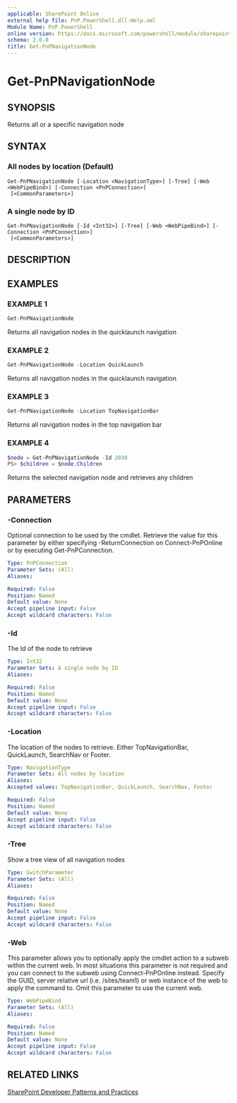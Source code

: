 ```yaml
---
applicable: SharePoint Online
external help file: PnP.PowerShell.dll-Help.xml
Module Name: PnP.PowerShell
online version: https://docs.microsoft.com/powershell/module/sharepoint-pnp/get-pnpnavigationnode
schema: 2.0.0
title: Get-PnPNavigationNode
---
```


# Get-PnPNavigationNode

## SYNOPSIS
Returns all or a specific navigation node

## SYNTAX

### All nodes by location (Default)
```
Get-PnPNavigationNode [-Location <NavigationType>] [-Tree] [-Web <WebPipeBind>] [-Connection <PnPConnection>]
 [<CommonParameters>]
```

### A single node by ID
```
Get-PnPNavigationNode [-Id <Int32>] [-Tree] [-Web <WebPipeBind>] [-Connection <PnPConnection>]
 [<CommonParameters>]
```

## DESCRIPTION

## EXAMPLES

### EXAMPLE 1
```powershell
Get-PnPNavigationNode
```

Returns all navigation nodes in the quicklaunch navigation

### EXAMPLE 2
```powershell
Get-PnPNavigationNode -Location QuickLaunch
```

Returns all navigation nodes in the quicklaunch navigation

### EXAMPLE 3
```powershell
Get-PnPNavigationNode -Location TopNavigationBar
```

Returns all navigation nodes in the top navigation bar

### EXAMPLE 4
```powershell
$node = Get-PnPNavigationNode -Id 2030
PS> $children = $node.Children
```

Returns the selected navigation node and retrieves any children

## PARAMETERS

### -Connection
Optional connection to be used by the cmdlet. Retrieve the value for this parameter by either specifying -ReturnConnection on Connect-PnPOnline or by executing Get-PnPConnection.

```yaml
Type: PnPConnection
Parameter Sets: (All)
Aliases:

Required: False
Position: Named
Default value: None
Accept pipeline input: False
Accept wildcard characters: False
```

### -Id
The Id of the node to retrieve

```yaml
Type: Int32
Parameter Sets: A single node by ID
Aliases:

Required: False
Position: Named
Default value: None
Accept pipeline input: False
Accept wildcard characters: False
```

### -Location
The location of the nodes to retrieve. Either TopNavigationBar, QuickLaunch, SearchNav or Footer.

```yaml
Type: NavigationType
Parameter Sets: All nodes by location
Aliases:
Accepted values: TopNavigationBar, QuickLaunch, SearchNav, Footer

Required: False
Position: Named
Default value: None
Accept pipeline input: False
Accept wildcard characters: False
```

### -Tree
Show a tree view of all navigation nodes

```yaml
Type: SwitchParameter
Parameter Sets: (All)
Aliases:

Required: False
Position: Named
Default value: None
Accept pipeline input: False
Accept wildcard characters: False
```

### -Web
This parameter allows you to optionally apply the cmdlet action to a subweb within the current web. In most situations this parameter is not required and you can connect to the subweb using Connect-PnPOnline instead. Specify the GUID, server relative url (i.e. /sites/team1) or web instance of the web to apply the command to. Omit this parameter to use the current web.

```yaml
Type: WebPipeBind
Parameter Sets: (All)
Aliases:

Required: False
Position: Named
Default value: None
Accept pipeline input: False
Accept wildcard characters: False
```

## RELATED LINKS

[SharePoint Developer Patterns and Practices](https://aka.ms/sppnp)